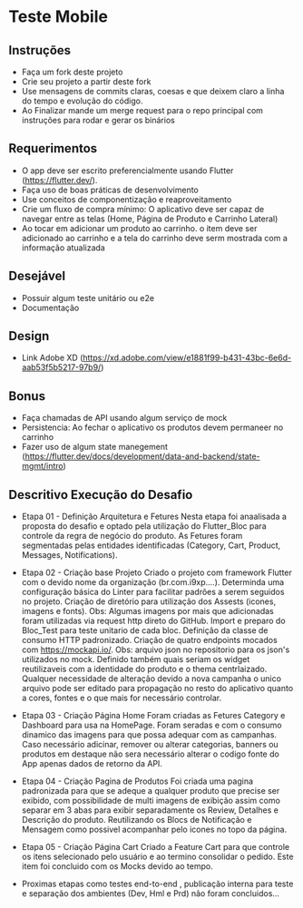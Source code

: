 # Teste Mobile

## Instruções

 - Faça um fork deste projeto
 - Crie seu projeto a partir deste fork
 - Use mensagens de commits claras, coesas e que deixem claro a linha do tempo e evolução do código. 
 - Ao Finalizar mande um merge request para o repo principal com instruções para rodar e gerar os binários

## Requerimentos
 
 - O app deve ser escrito preferencialmente usando Flutter (https://flutter.dev/).
 - Faça uso de boas práticas de desenvolvimento
 - Use conceitos de componentização e reaproveitamento
 - Crie um fluxo de compra mínimo: O aplicativo deve ser capaz de navegar entre as telas (Home, Página de Produto e Carrinho Lateral)
 - Ao tocar em adicionar um produto ao carrinho. o item deve ser adicionado ao carrinho e a tela do carrinho deve serm mostrada com a informação atualizada


## Desejável
 
 - Possuir algum teste unitário ou e2e
 - Documentação

## Design

 - Link Adobe XD (https://xd.adobe.com/view/e1881f99-b431-43bc-6e6d-aab53f5b5217-97b9/)

## Bonus
 - Faça chamadas de API usando algum serviço de mock 
 - Persistencia: Ao fechar o aplicativo os produtos devem permaneer no carrinho
 - Fazer uso de algum state manegement (https://flutter.dev/docs/development/data-and-backend/state-mgmt/intro)




## Descritivo Execução do Desafio
 - Etapa 01 - Definição Arquitetura e Fetures
    Nesta etapa foi anaalisada a proposta do desafio e optado pela utilização do Flutter_Bloc para controle da regra de negócio do produto.
    As Fetures foram segmentadas pelas entidades identificadas (Category, Cart, Product, Messages, Notifications).

 - Etapa 02 - Criação base Projeto
    Criado o projeto com framework Flutter com o devido nome da organização (br.com.i9xp....).
    Determinda uma configuração básica do Linter para facilitar padrões a serem seguidos no projeto.
    Criação de diretório para utilização dos Assests (icones, imagens e fonts). Obs: Algumas imagens por mais que adicionadas foram utilizadas via request http direto do GitHub.
    Import e preparo do Bloc_Test para teste unitario de cada bloc.
    Definição da classe de consumo HTTP padronizado.
    Criação de quatro endpoints mocados com https://mockapi.io/. Obs: arquivo json no repositorio para os json's utilizados no mock.
    Definido também quais seriam os widget reutilizaveis com a identidade do produto e o thema centrlaizado. Qualquer necessidade de alteração devido a nova campanha o unico arquivo pode ser editado para propagação no resto do aplicativo quanto a cores, fontes e o que mais for necessário controlar.

 - Etapa 03 - Criação Página Home
    Foram criadas as Fetures Category e Dashboard para usa na HomePage. Foram seradas e com o consumo dinamico das imagens para que possa adequar com as campanhas. Caso necessário adicinar, remover ou alterar categorias, banners ou produtos em destaque não sera necessário alterar o codigo fonte do App apenas dados de retorno da API.

 - Etapa 04 - Criação Pagina de Produtos
    Foi criada uma pagina padronizada para que se adeque a qualquer produto que precise ser exibido, com possibilidade de multi imagens de exibição assim como separar em 3 abas para exibir separadamente os Review, Detalhes e Descrição do produto.
    Reutilizando os Blocs de Notificação e Mensagem como possivel acompanhar pelo icones no topo da página.
 
 - Etapa 05 - Criação Página Cart
    Criado a Feature Cart para que controle os itens selecionado pelo usuário e ao termino consolidar o pedido.
    Este item foi concluido com os Mocks devido ao tempo.

 - Proximas etapas como testes end-to-end , publicação interna para teste e separação dos ambientes (Dev, Hml e Prd) não foram concluidos...